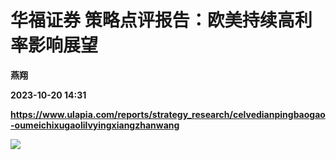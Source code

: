 # 华福证券 策略点评报告：欧美持续高利率影响展望
**燕翔**

**2023-10-20 14:31**

**https://www.ulapia.com/reports/strategy_research/celvedianpingbaogao-oumeichixugaolilvyingxiangzhanwang**

![](https://img.ulapia.com/thumbnails/strategy_research/20231020/H3_AP202310201602156877_1.jpg)